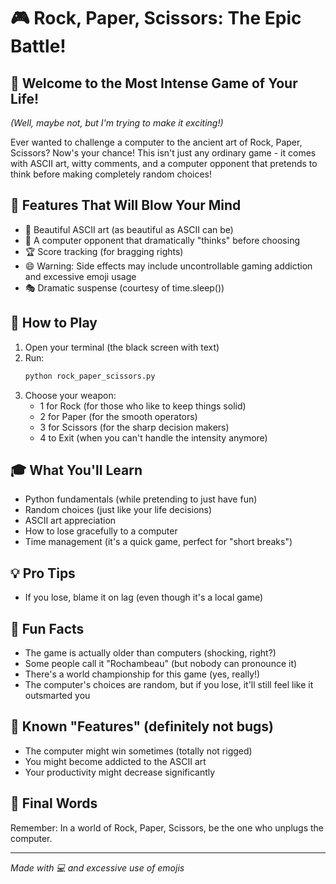 # 🎮 Rock, Paper, Scissors: The Epic Battle!

## 🌟 Welcome to the Most Intense Game of Your Life!
*(Well, maybe not, but I'm trying to make it exciting!)*

Ever wanted to challenge a computer to the ancient art of Rock, Paper, Scissors? Now's your chance! This isn't just any ordinary game - it comes with ASCII art, witty comments, and a computer opponent that pretends to think before making completely random choices! 

## 🚀 Features That Will Blow Your Mind
- 🎨 Beautiful ASCII art (as beautiful as ASCII can be)
- 🤖 A computer opponent that dramatically "thinks" before choosing
- 🏆 Score tracking (for bragging rights)
- 😄 Warning: Side effects may include uncontrollable gaming addiction and excessive emoji usage
- 🎭 Dramatic suspense (courtesy of time.sleep())

## 🎯 How to Play
1. Open your terminal (the black screen with text)
2. Run:
   ```bash
   python rock_paper_scissors.py
   ```
3. Choose your weapon:
   - 1 for Rock (for those who like to keep things solid)
   - 2 for Paper (for the smooth operators)
   - 3 for Scissors (for the sharp decision makers)
   - 4 to Exit (when you can't handle the intensity anymore)

## 🎓 What You'll Learn
- Python fundamentals (while pretending to just have fun)
- Random choices (just like your life decisions)
- ASCII art appreciation
- How to lose gracefully to a computer
- Time management (it's a quick game, perfect for "short breaks")

## 💡 Pro Tips
- If you lose, blame it on lag (even though it's a local game)

## 🤔 Fun Facts
- The game is actually older than computers (shocking, right?)
- Some people call it "Rochambeau" (but nobody can pronounce it)
- There's a world championship for this game (yes, really!)
- The computer's choices are random, but if you lose, it'll still feel like it outsmarted you

## 🐛 Known "Features" (definitely not bugs)
- The computer might win sometimes (totally not rigged)
- You might become addicted to the ASCII art
- Your productivity might decrease significantly

## 🎉 Final Words
Remember: In a world of Rock, Paper, Scissors, be the one who unplugs the computer.

---
*Made with 💻 and excessive use of emojis*
